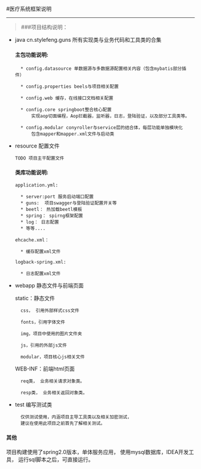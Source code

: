#医疗系统框架说明

--- 

> ###项目结构说明：

- java  cn.stylefeng.guns 所有实现类与业务代码和工具类的合集

    #### 主包功能说明:
    
   
   
        * config.datasource 单数据源与多数据源配置相关内容（包含mybatis部分插件）
        
        * config.properties beels与项目相关配置
        
        * config.web 缓存，在线接口文档相关配置

        * config.core springboot整合核心配置 
            实现aop切面编程，Aop拦截器，监听器，日志，登陆验证，以及部分工具类等。
        
        * config.modular conyroller与service层的结合体，每层功能单独模块化
            包含mapper和mapper.xml文件与启动类

    

- resource 配置文件
 
      TODO 项目主干配置文件 
     #### 类库功能说明:
       
      application.yml:
        
        * server:port 服务启动端口配置
        * guns:  项目swagger与登陆验证配置开关等
        * beetl： 热加载beetl模板  
        * spring： spirng框架配置
        * log： 日志配置
        * 等等.... 
        
      ehcache.xml：
      
        * 缓存配置xml文件
        
      logback-spring.xml:
        
        * 日志配置xml文件
       
- webapp 静态文件与前端页面

     static：静态文件

        css， 引用外部样式css文件

        fonts，引用字体文件
        
        img，项目中使用的图片文件夹
        
        js，引用的外部js文件
        
        modular，项目核心js相关文件
        
     WEB-INF：前端html页面

        req类， 业务相关请求对象类。

        resp类， 业务相关返回对象类。
    

- test 编写测试类
        
        仅供测试使用，内涵项目主导工具类以及相关加密测试，
        建议在使用此项目之前首先了解相关测试。
        
    
#### 其他
项目构建使用了spring2.0版本，单体服务应用，
使用mysql数据库，IDEA开发工具，
运行sql脚本之后，可直接运行。
    
